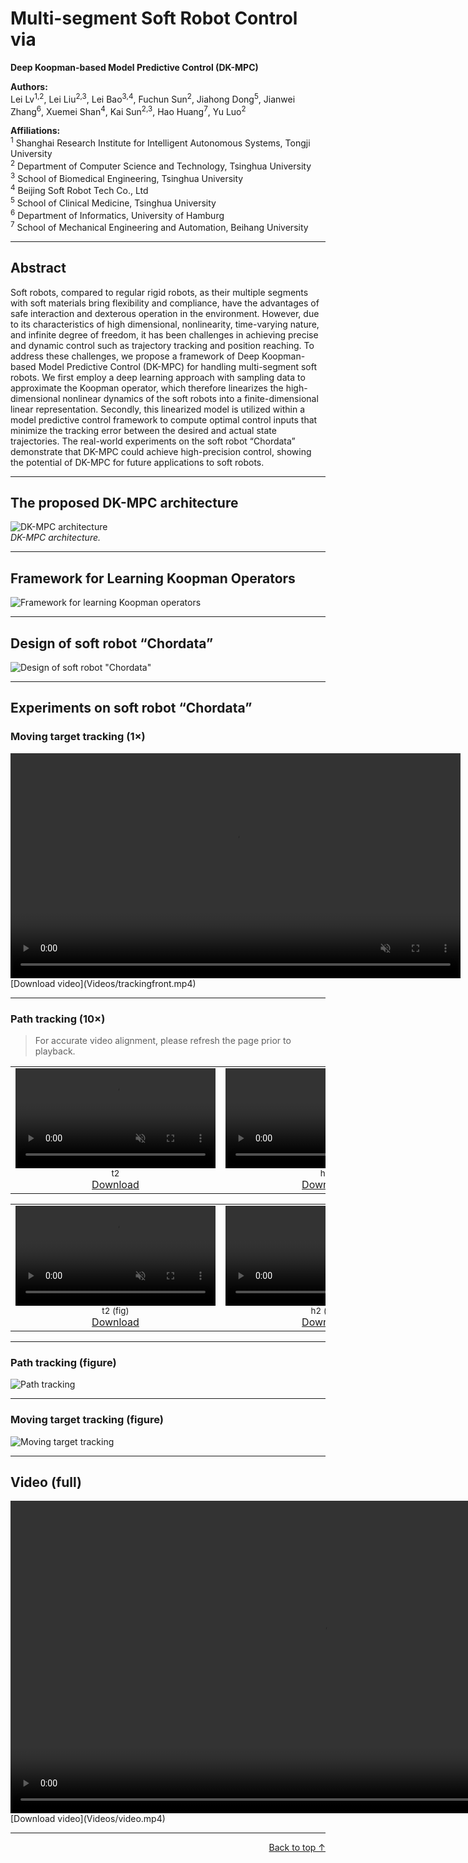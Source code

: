 <a id="top"></a>

# Multi-segment Soft Robot Control via  
**Deep Koopman-based Model Predictive Control (DK-MPC)**

**Authors:**  
Lei Lv<sup>1,2</sup>, Lei Liu<sup>2,3</sup>, Lei Bao<sup>3,4</sup>, Fuchun Sun<sup>2</sup>, Jiahong Dong<sup>5</sup>, Jianwei Zhang<sup>6</sup>, Xuemei Shan<sup>4</sup>, Kai Sun<sup>2,3</sup>, Hao Huang<sup>7</sup>, Yu Luo<sup>2</sup>

**Affiliations:**  
<sup>1</sup> Shanghai Research Institute for Intelligent Autonomous Systems, Tongji University  
<sup>2</sup> Department of Computer Science and Technology, Tsinghua University  
<sup>3</sup> School of Biomedical Engineering, Tsinghua University  
<sup>4</sup> Beijing Soft Robot Tech Co., Ltd  
<sup>5</sup> School of Clinical Medicine, Tsinghua University  
<sup>6</sup> Department of Informatics, University of Hamburg  
<sup>7</sup> School of Mechanical Engineering and Automation, Beihang University

---

## Abstract

Soft robots, compared to regular rigid robots, as their multiple segments with soft materials bring flexibility and compliance, have the advantages of safe interaction and dexterous operation in the environment. However, due to its characteristics of high dimensional, nonlinearity, time-varying nature, and infinite degree of freedom, it has been challenges in achieving precise and dynamic control such as trajectory tracking and position reaching. To address these challenges, we propose a framework of Deep Koopman-based Model Predictive Control (DK-MPC) for handling multi-segment soft robots. We first employ a deep learning approach with sampling data to approximate the Koopman operator, which therefore linearizes the high-dimensional nonlinear dynamics of the soft robots into a finite-dimensional linear representation. Secondly, this linearized model is utilized within a model predictive control framework to compute optimal control inputs that minimize the tracking error between the desired and actual state trajectories. The real-world experiments on the soft robot “Chordata” demonstrate that DK-MPC could achieve high-precision control, showing the potential of DK-MPC for future applications to soft robots.

---

## The proposed DK-MPC architecture

![DK-MPC architecture](Figures/dkmpc2.png)  
*DK-MPC architecture.*

---

## Framework for Learning Koopman Operators

![Framework for learning Koopman operators](Figures/framework.png)

---

## Design of soft robot “Chordata”

![Design of soft robot "Chordata"](Figures/design.png)

---

## Experiments on soft robot “Chordata”

### Moving target tracking (1×)

<video src="Videos/trackingfront.mp4" controls loop muted width="720">
  Your browser does not support the video tag.
</video>  
[Download video](Videos/trackingfront.mp4)

---

### Path tracking (10×)

> For accurate video alignment, please refresh the page prior to playback.

<table>
  <tr>
    <td align="center">
      <video src="Videos/t2.mp4" controls loop muted width="320"></video><br/>
      <sub>t2</sub><br/>
      <a href="Videos/t2.mp4">Download</a>
    </td>
    <td align="center">
      <video src="Videos/h2.mp4" controls loop muted width="320"></video><br/>
      <sub>h2</sub><br/>
      <a href="Videos/h2.mp4">Download</a>
    </td>
    <td align="center">
      <video src="Videos/u2.mp4" controls loop muted width="320"></video><br/>
      <sub>u2</sub><br/>
      <a href="Videos/u2.mp4">Download</a>
    </td>
    <td align="center">
      <video src="Videos/o2.mp4" controls loop muted width="320"></video><br/>
      <sub>o2</sub><br/>
      <a href="Videos/o2.mp4">Download</a>
    </td>
  </tr>
</table>

<table>
  <tr>
    <td align="center">
      <video src="Videos/t2fig.mp4" controls loop muted width="320"></video><br/>
      <sub>t2 (fig)</sub><br/>
      <a href="Videos/t2fig.mp4">Download</a>
    </td>
    <td align="center">
      <video src="Videos/h2fig.mp4" controls loop muted width="320"></video><br/>
      <sub>h2 (fig)</sub><br/>
      <a href="Videos/h2fig.mp4">Download</a>
    </td>
    <td align="center">
      <video src="Videos/u2fig.mp4" controls loop muted width="320"></video><br/>
      <sub>u2 (fig)</sub><br/>
      <a href="Videos/u2fig.mp4">Download</a>
    </td>
    <td align="center">
      <video src="Videos/o2fig.mp4" controls loop muted width="320"></video><br/>
      <sub>o2 (fig)</sub><br/>
      <a href="Videos/o2fig.mp4">Download</a>
    </td>
  </tr>
</table>

---

### Path tracking (figure)

![Path tracking](Figures/THU3.png)

---

### Moving target tracking (figure)

![Moving target tracking](Figures/fig9.png)

---

## Video (full)

<video src="Videos/video.mp4" controls loop muted width="1000">
  Your browser does not support the video tag.
</video>  
[Download video](Videos/video.mp4)

---

<p align="right"><a href="#top">Back to top ↑</a></p>
